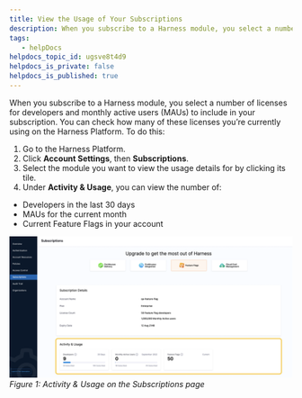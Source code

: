 ```yaml
---
title: View the Usage of Your Subscriptions
description: When you subscribe to a Harness module, you select a number of licenses for developers and monthly active users (MAUs) to include in your subscription. You can check how many of these licenses you’re…
tags: 
   - helpDocs
helpdocs_topic_id: ugsve8t4d9
helpdocs_is_private: false
helpdocs_is_published: true
---
```


When you subscribe to a Harness module, you select a number of licenses for developers and monthly active users (MAUs) to include in your subscription. You can check how many of these licenses you’re currently using on the Harness Platform. To do this:

1. Go to the Harness Platform.
2. Click **Account Settings**, then **Subscriptions**.
3. Select the module you want to view the usage details for by clicking its tile.
4. Under **Activity & Usage**, you can view the number of:
* Developers in the last 30 days
* MAUs for the current month
* Current Feature Flags in your account

![A screenshot of the Activity and Usage section of the Subscription Overview.](./static/view-the-usage-of-your-subscriptions-05.png)*Figure 1: Activity & Usage on the Subscriptions page*

